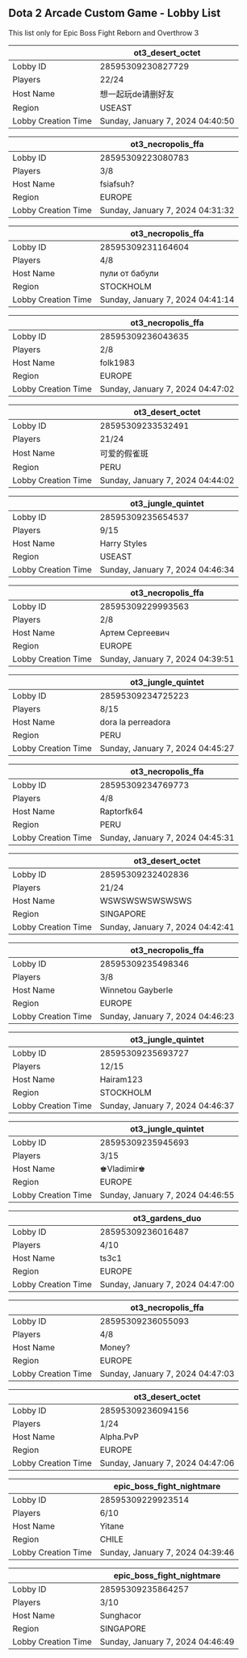 ## Dota 2 Arcade Custom Game - Lobby List

This list only for Epic Boss Fight Reborn and Overthrow 3

|  | ot3_desert_octet |
| ------ | ------ |
| Lobby ID | 28595309230827729 |
| Players | 22/24 |
| Host Name | 想一起玩de请删好友 |
| Region | USEAST |
| Lobby Creation Time | Sunday, January 7, 2024 04:40:50 |


|  | ot3_necropolis_ffa |
| ------ | ------ |
| Lobby ID | 28595309223080783 |
| Players | 3/8 |
| Host Name | fsiafsuh? |
| Region | EUROPE |
| Lobby Creation Time | Sunday, January 7, 2024 04:31:32 |


|  | ot3_necropolis_ffa |
| ------ | ------ |
| Lobby ID | 28595309231164604 |
| Players | 4/8 |
| Host Name | пули от бабули |
| Region | STOCKHOLM |
| Lobby Creation Time | Sunday, January 7, 2024 04:41:14 |


|  | ot3_necropolis_ffa |
| ------ | ------ |
| Lobby ID | 28595309236043635 |
| Players | 2/8 |
| Host Name | folk1983 |
| Region | EUROPE |
| Lobby Creation Time | Sunday, January 7, 2024 04:47:02 |


|  | ot3_desert_octet |
| ------ | ------ |
| Lobby ID | 28595309233532491 |
| Players | 21/24 |
| Host Name | 可爱的假雀斑 |
| Region | PERU |
| Lobby Creation Time | Sunday, January 7, 2024 04:44:02 |


|  | ot3_jungle_quintet |
| ------ | ------ |
| Lobby ID | 28595309235654537 |
| Players | 9/15 |
| Host Name | Harry Styles |
| Region | USEAST |
| Lobby Creation Time | Sunday, January 7, 2024 04:46:34 |


|  | ot3_necropolis_ffa |
| ------ | ------ |
| Lobby ID | 28595309229993563 |
| Players | 2/8 |
| Host Name | Артем Сергеевич |
| Region | EUROPE |
| Lobby Creation Time | Sunday, January 7, 2024 04:39:51 |


|  | ot3_jungle_quintet |
| ------ | ------ |
| Lobby ID | 28595309234725223 |
| Players | 8/15 |
| Host Name | dora la perreadora |
| Region | PERU |
| Lobby Creation Time | Sunday, January 7, 2024 04:45:27 |


|  | ot3_necropolis_ffa |
| ------ | ------ |
| Lobby ID | 28595309234769773 |
| Players | 4/8 |
| Host Name | Raptorfk64 |
| Region | PERU |
| Lobby Creation Time | Sunday, January 7, 2024 04:45:31 |


|  | ot3_desert_octet |
| ------ | ------ |
| Lobby ID | 28595309232402836 |
| Players | 21/24 |
| Host Name | WSWSWSWSWSWSWS |
| Region | SINGAPORE |
| Lobby Creation Time | Sunday, January 7, 2024 04:42:41 |


|  | ot3_necropolis_ffa |
| ------ | ------ |
| Lobby ID | 28595309235498346 |
| Players | 3/8 |
| Host Name | Winnetou Gayberle |
| Region | EUROPE |
| Lobby Creation Time | Sunday, January 7, 2024 04:46:23 |


|  | ot3_jungle_quintet |
| ------ | ------ |
| Lobby ID | 28595309235693727 |
| Players | 12/15 |
| Host Name | Hairam123 |
| Region | STOCKHOLM |
| Lobby Creation Time | Sunday, January 7, 2024 04:46:37 |


|  | ot3_jungle_quintet |
| ------ | ------ |
| Lobby ID | 28595309235945693 |
| Players | 3/15 |
| Host Name | ♚Vladimir♚ |
| Region | EUROPE |
| Lobby Creation Time | Sunday, January 7, 2024 04:46:55 |


|  | ot3_gardens_duo |
| ------ | ------ |
| Lobby ID | 28595309236016487 |
| Players | 4/10 |
| Host Name | ts3c1 |
| Region | EUROPE |
| Lobby Creation Time | Sunday, January 7, 2024 04:47:00 |


|  | ot3_necropolis_ffa |
| ------ | ------ |
| Lobby ID | 28595309236055093 |
| Players | 4/8 |
| Host Name | Money? |
| Region | EUROPE |
| Lobby Creation Time | Sunday, January 7, 2024 04:47:03 |


|  | ot3_desert_octet |
| ------ | ------ |
| Lobby ID | 28595309236094156 |
| Players | 1/24 |
| Host Name | Alpha.PvP |
| Region | EUROPE |
| Lobby Creation Time | Sunday, January 7, 2024 04:47:06 |


|  | epic_boss_fight_nightmare |
| ------ | ------ |
| Lobby ID | 28595309229923514 |
| Players | 6/10 |
| Host Name | Yitane |
| Region | CHILE |
| Lobby Creation Time | Sunday, January 7, 2024 04:39:46 |


|  | epic_boss_fight_nightmare |
| ------ | ------ |
| Lobby ID | 28595309235864257 |
| Players | 3/10 |
| Host Name | Sunghacor |
| Region | SINGAPORE |
| Lobby Creation Time | Sunday, January 7, 2024 04:46:49 |


